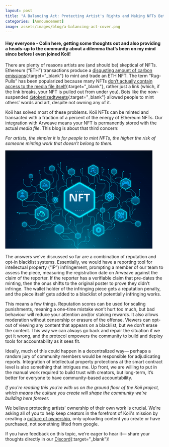 ```yaml
---
layout: post
title: "A Balancing Act: Protecting Artist's Rights and Making NFTs Better"
categories: [Announcement]
image: assets/images/blog/a-balancing-act-cover.png
---
```


#### Hey everyone - Colin here, getting some thoughts out and also providing a heads-up to the community about a dilemma that’s been on my mind since before I even joined Koii!

There are plenty of reasons artists are (and should be) skeptical of NFTs. Ethereum (“ETH”) transactions produce a [disgusting amount of carbon emissions](https://www.theverge.com/2021/3/15/22328203/nft-cryptoart-ethereum-blockchain-climate-change){:target="\_blank"} to mint and trade an ETH NFT. The term “Rug-Pulls” has been popularized because many NFTs [don’t actually contain access to the media file itself](https://cointelegraph.com/news/opensea-collector-pulls-the-rug-on-nfts-to-highlight-arbitrary-value){:target="\_blank"}, rather just a link (which, if the link breaks, your NFT is pulled out from under you). Bots like the now-suspended [@tokenizedtweets](https://twitter.com/tokenizedtweets){:target="\_blank"} allowed people to mint others’ words and art, despite not owning any of it.

Koii has solved most of these problems. Koii NFTs can be minted and transacted with a fraction of a percent of the energy of Ethereum NFTs. Our integration with Arweave means your NFT is permanently stored with the actual _media file_. This blog is about that third concern:

_For artists, the simpler it is for people to mint NFTs, the higher the risk of someone minting work that doesn’t belong to them._

![image 2](/assets/images/blog/a-balancing-act-img2.png)

The answers we’ve discussed so far are a combination of reputation and opt-in blacklist systems. Essentially, we would have a reporting tool for intellectual property (“IP”) infringement, prompting a member of our team to assess the piece, measuring the registration date on Arweave against the claim of the reporter. If the reporter has a verifiable claim that pre-dates the minting, then the onus shifts to the original poster to prove they didn’t infringe. The wallet holder of the infringing piece gets a reputation penalty, and the piece itself gets added to a blacklist of potentially infringing works.

This means a few things. Reputation scores can be used for scaling punishments, meaning a one-time mistake won’t hurt too much, but bad behaviour will reduce your attention and/or staking rewards. It also allows moderation without censorship or erasure of the offense. Viewers can opt-out of viewing any content that appears on a blacklist, but we don’t erase the content. This way we can always go back and repair the situation if we get it wrong, and the protocol empowers the community to build and deploy tools for accountability as it sees fit.

Ideally, much of this could happen in a decentralized way— perhaps a random jury of community members would be responsible for adjudicating reports. Integration of intellectual property protections at the smart contract level is also something that intrigues me. Up front, we are willing to put in the manual work required to build trust with creators, but long-term, it’s better for everyone to have community-based accountability.

_If you're reading this you're with us on the ground floor of the Koii project, which means the culture you create will shape the community we're building here forever._

We believe protecting artists' ownership of their own work is crucial. We're asking all of you to help keep creators in the forefront of Koii's mission by creating a <u>culture of ownership</u>, only uploading content you create or have purchased, not something lifted from google.

If you have feedback on this topic, we’re eager to hear it— share your thoughts directly in our [Discord](https://discord.gg/koii){:target="\_blank"}!
